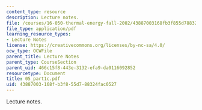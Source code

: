 ```yaml
---
content_type: resource
description: Lecture notes.
file: /courses/16-050-thermal-energy-fall-2002/43887003168fb3f855d788324fac0527_05_part1c.pdf
file_type: application/pdf
learning_resource_types:
- Lecture Notes
license: https://creativecommons.org/licenses/by-nc-sa/4.0/
ocw_type: OCWFile
parent_title: Lecture Notes
parent_type: CourseSection
parent_uid: 466c15f8-443e-3132-efa9-da0116092852
resourcetype: Document
title: 05_part1c.pdf
uid: 43887003-168f-b3f8-55d7-88324fac0527
---
```

Lecture notes.